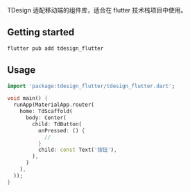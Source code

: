 TDesign 适配移动端的组件库，适合在 flutter 技术栈项目中使用。

## Getting started

```bash
flutter pub add tdesign_flutter
```

## Usage

```dart
import 'package:tdesign_flutter/tdesign_flutter.dart';

void main() {
  runApp(MaterialApp.router(
    home: TdScaffold(
      body: Center(
        child: TdButton(
          onPressed: () {
            //
          }
          child: const Text('按钮'),
        ),
      )
    ),
  ));
}
```
